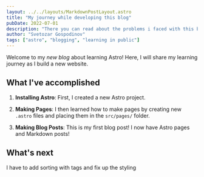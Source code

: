 ```yaml
---
layout: ../../layouts/MarkdownPostLayout.astro
title: "My journey while developing this blog"
pubDate: 2022-07-01
description: "There you can read about the problems i faced with this blog."
author: "Svetozar Gospodinov"
tags: ["astro", "blogging", "learning in public"]
---
```


Welcome to my _new blog_ about learning Astro! Here, I will share my learning journey as I build a new website.

## What I've accomplished

1. **Installing Astro**: First, I created a new Astro project.

2. **Making Pages**: I then learned how to make pages by creating new `.astro` files and placing them in the `src/pages/` folder.

3. **Making Blog Posts**: This is my first blog post! I now have Astro pages and Markdown posts!

## What's next

I have to add sorting with tags and fix up the styling
